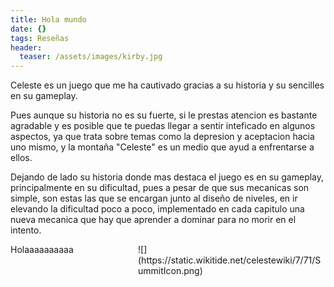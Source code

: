 ```yaml
---
title: Hola mundo
date: {}
tags: Reseñas
header:
  teaser: /assets/images/kirby.jpg
---
```

Celeste es un juego que me ha cautivado gracias a su historia y su sencilles en su gameplay.

Pues aunque su historia no es su fuerte, si le prestas atencion es bastante agradable y es posible que te puedas llegar a sentir inteficado en algunos aspectos, ya que trata sobre temas como la depresion y aceptacion hacia uno mismo, y la montaña "Celeste" es un medio que ayud a enfrentarse a ellos.

Dejando de lado su historia donde mas destaca el juego es en su gameplay, principalmente en su dificultad, pues a pesar de que sus mecanicas son simple, son estas las que se encargan junto al diseño de niveles, en ir elevando la dificultad poco a poco, implementado en cada capitulo una nueva mecanica que hay que aprender a dominar para no morir en el intento.

<div style="float: right; margin-left: 15px; width: 300px;">
  ![](https://static.wikitide.net/celestewiki/7/71/SummitIcon.png)
</div>

Holaaaaaaaaaa





